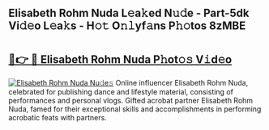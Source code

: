 ## Elisabeth Rohm Nuda L𝚎a𝚔ed N𝚞𝚍e - Part-5dk Vi𝚍𝚎o L𝚎a𝚔s - H𝚘𝚝 O𝚗𝚕yf𝚊ns P𝚑𝚘tos 8zMBE

# <h2><a href="http://kf646rw.oniu.top/?m=Elisabeth+Rohm+Nuda">🔗👉 🔴 Elisabeth Rohm Nuda P𝚑ot𝚘𝚜 V𝚒d𝚎o</a></h2>

[![Elisabeth Rohm Nuda Nu𝚍e𝚜](https://i.imgur.com/0qMVB7G.gif)](http://kf646rw.oniu.top/?m=Elisabeth+Rohm+Nuda)
Online influencer Elisabeth Rohm Nuda, celebrated for publishing dance and lifestyle material, consisting of performances and personal vlogs. Gifted acrobat partner Elisabeth Rohm Nuda, famed for their exceptional skills and accomplishments in performing acrobatic feats with partners.  
